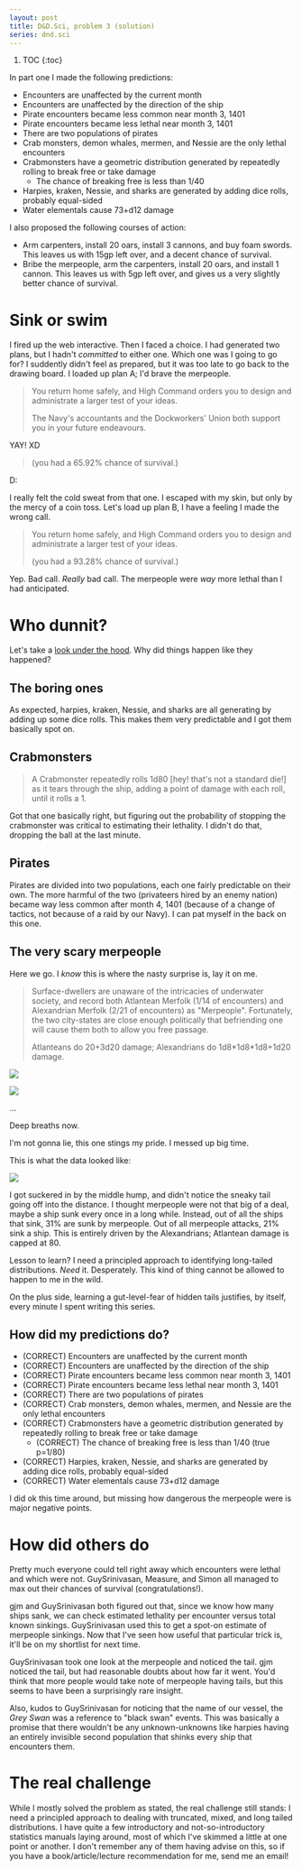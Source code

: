 ```yaml
---
layout: post
title: D&D.Sci, problem 3 (solution)
series: dnd.sci
---
```

1. TOC
{:toc}

In part one I made the following predictions:
- Encounters are unaffected by the current month
- Encounters are unaffected by the direction of the ship
- Pirate encounters became less common near month 3, 1401
- Pirate encounters became less lethal near month 3, 1401
- There are two populations of pirates
- Crab monsters, demon whales, mermen, and Nessie are the only lethal encounters
- Crabmonsters have a geometric distribution generated by repeatedly rolling to break free or take damage
    - The chance of breaking free is less than 1/40
- Harpies, kraken, Nessie, and sharks are generated by adding dice rolls, probably equal-sided
- Water elementals cause 73+d12 damage

I also proposed the following courses of action:
- Arm carpenters, install 20 oars, install 3 cannons, and buy foam swords. This leaves us with 15gp left over, and a decent chance of survival.
- Bribe the merpeople, arm the carpenters, install 20 oars, and install 1 cannon. This leaves us with 5gp left over, and gives us a very slightly better chance of survival.

# Sink or swim
I fired up the web interactive.
Then I faced a choice.
I had generated two plans, but I hadn't *committed* to either one.
Which one was I going to go for?
I suddently didn't feel as prepared, but it was too late to go back to the drawing board.
I loaded up plan A; I'd brave the merpeople.

> You return home safely, and High Command orders you to design and administrate a larger test of your ideas.
>
> The Navy's accountants and the Dockworkers' Union both support you in your future endeavours.

YAY! XD

> (you had a 65.92% chance of survival.)

D:

I really felt the cold sweat from that one.
I escaped with my skin, but only by the mercy of a coin toss.
Let's load up plan B, I have a feeling I made the wrong call.

> You return home safely, and High Command orders you to design and administrate a larger test of your ideas.
>
> (you had a 93.28% chance of survival.)

Yep. Bad call. *Really* bad call.
The merpeople were *way* more lethal than I had anticipated.

# Who dunnit?
Let's take a [look under the hood](https://www.lesswrong.com/s/gDiScDuMrWNpzwNSJ/p/8KGivZgB8ixykBBGs).
Why did things happen like they happened?

## The boring ones
As expected, harpies, kraken, Nessie, and sharks are all generating by adding up some dice rolls. This makes them very predictable and I got them basically spot on.

## Crabmonsters
> A Crabmonster repeatedly rolls 1d80 [hey! that's not a standard die!] as it tears through the ship, adding a point of damage with each roll, until it rolls a 1.

Got that one basically right, but figuring out the probability of stopping the crabmonster was critical to estimating their lethality. I didn't do that, dropping the ball at the last minute.

## Pirates
Pirates are divided into two populations, each one fairly predictable on their own. The more harmful of the two (privateers hired by an enemy nation) became way less common after month 4, 1401 (because of a change of tactics, not because of a raid by our Navy). I can pat myself in the back on this one.

## The very scary merpeople
Here we go. I *know* this is where the nasty surprise is, lay it on me.

> Surface-dwellers are unaware of the intricacies of underwater society, and record both Atlantean Merfolk (1/14 of encounters) and Alexandrian Merfolk (2/21 of encounters) as "Merpeople". Fortunately, the two city-states are close enough politically that befriending one will cause them both to allow you free passage.
>
> Atlanteans do 20+3d20 damage; Alexandrians do 1d8\*1d8\*1d8+1d20 damage.

![](/assets/img/dndsci-3-2.1.png)

![](/assets/img/dndsci-3-2.2.png)

...

Deep breaths now.

I'm not gonna lie, this one stings my pride.
I messed up big time.

This is what the data looked like:

![](/assets/img/dndsci-3-2.3.png)

I got suckered in by the middle hump, and didn't notice the sneaky tail going off into the distance.
I thought merpeople were not that big of a deal, maybe a ship sunk every once in a long while.
Instead, out of all the ships that sink, 31% are sunk by merpeople.
Out of all merpeople attacks, 21% sink a ship.
This is entirely driven by the Alexandrians; Atlantean damage is capped at 80.

Lesson to learn?
I need a principled approach to identifying long-tailed distributions.
*Need* it.
Desperately.
This kind of thing cannot be allowed to happen to me in the wild.

On the plus side, learning a gut-level-fear of hidden tails justifies, by itself, every minute I spent writing this series.

## How did my predictions do?
- (CORRECT) Encounters are unaffected by the current month
- (CORRECT) Encounters are unaffected by the direction of the ship
- (CORRECT) Pirate encounters became less common near month 3, 1401
- (CORRECT) Pirate encounters became less lethal near month 3, 1401
- (CORRECT) There are two populations of pirates
- (CORRECT) Crab monsters, demon whales, mermen, and Nessie are the only lethal encounters
- (CORRECT) Crabmonsters have a geometric distribution generated by repeatedly rolling to break free or take damage
    - (CORRECT) The chance of breaking free is less than 1/40 (true p=1/80)
- (CORRECT) Harpies, kraken, Nessie, and sharks are generated by adding dice rolls, probably equal-sided
- (CORRECT) Water elementals cause 73+d12 damage

I did ok this time around, but missing how dangerous the merpeople were is major negative points.

# How did others do
Pretty much everyone could tell right away which encounters were lethal and which were not.
GuySrinivasan, Measure, and Simon all managed to max out their chances of survival (congratulations!).

gjm and GuySrinivasan both figured out that, since we know how many ships sank, we can check estimated lethality per encounter versus total known sinkings.
GuySrinivasan used this to get a spot-on estimate of merpeople sinkings.
Now that I've seen how useful that particular trick is, it'll be on my shortlist for next time.

GuySrinivasan took one look at the merpeople and noticed the tail.
gjm noticed the tail, but had reasonable doubts about how far it went.
You'd think that more people would take note of merpeople having tails, but this seems to have been a surprisingly rare insight.

Also, kudos to GuySrinivasan for noticing that the name of our vessel, the *Grey Swan* was a reference to "black swan" events.
This was basically a promise that there wouldn't be any unknown-unknowns like harpies having an entirely invisible second population that shinks every ship that encounters them.

# The real challenge
While I mostly solved the problem as stated, the real challenge still stands: I need a principled approach to dealing with truncated, mixed, and long tailed distributions.
I have quite a few introductory and not-so-introductory statistics manuals laying around, most of which I've skimmed a little at one point or another.
I don't remember any of them having advise on this, so if you have a book/article/lecture recommendation for me, send me an email!
